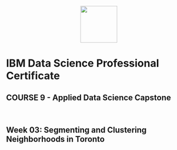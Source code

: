 <p align="center">
  <a href="https://www.coursera.org/specializations/ibm-data-science-professional-certificate"><img src = "https://d3njjcbhbojbot.cloudfront.net/api/utilities/v1/imageproxy/https://d15cw65ipctsrr.cloudfront.net/ed/4131809fe511e8937a7926bc59e37f/Professional-Certificate---Data-Science---600x600---Blu-Text.png?auto=format%2Ccompress&dpr=2&w=150&h=150&fit=fill&bg=FFF" width = 100></a>
</p>

# IBM Data Science Professional Certificate
## COURSE 9 - Applied Data Science Capstone
</p><br></p>

## Week 03: Segmenting and Clustering Neighborhoods in Toronto
